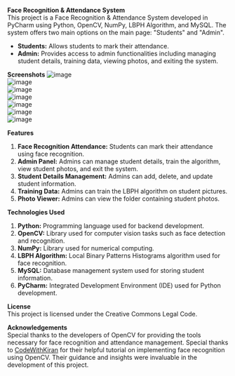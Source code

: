 **Face Recognition & Attendance System** <br>
This project is a Face Recognition & Attendance System developed in PyCharm using Python, OpenCV, NumPy, LBPH Algorithm, and MySQL. The system offers two main options on the main page: "Students" and "Admin".

* **Students:** Allows students to mark their attendance.
* **Admin:** Provides access to admin functionalities including managing student details, training data, viewing photos, and exiting the system.

**Screenshots**
![image](https://github.com/AyeshaAizaz/Face-Recognition-and-Attendance-System/assets/80071272/5ba5cf31-1775-4cf5-a81b-86de0d940c45) <br>
![image](https://github.com/AyeshaAizaz/Face-Recognition-and-Attendance-System/assets/80071272/ba2809ce-1668-4450-a130-91b6f6531d80) <br>
![image](https://github.com/AyeshaAizaz/Face-Recognition-and-Attendance-System/assets/80071272/342461c9-9b55-4103-bdea-cbba305335f4) <br>
![image](https://github.com/AyeshaAizaz/Face-Recognition-and-Attendance-System/assets/80071272/9ca8c7ea-9ee4-4b20-82fa-73785297e04b) <br>
![image](https://github.com/AyeshaAizaz/Face-Recognition-and-Attendance-System/assets/80071272/34756f0f-be1b-42d2-80a0-8690888d685d) <br>
![image](https://github.com/AyeshaAizaz/Face-Recognition-and-Attendance-System/assets/80071272/6d63892b-ad38-490f-a37a-78b0b17932f8) <br>
![image](https://github.com/AyeshaAizaz/Face-Recognition-and-Attendance-System/assets/80071272/1666ace7-41b1-4d01-a14a-05b791535929) <br>

**Features** <br>
1. **Face Recognition Attendance:** Students can mark their attendance using face recognition.
2. **Admin Panel:** Admins can manage student details, train the algorithm, view student photos, and exit the system.
3. **Student Details Management:** Admins can add, delete, and update student information.
4. **Training Data:** Admins can train the LBPH algorithm on student pictures.
5. **Photo Viewer:** Admins can view the folder containing student photos.

**Technologies Used** <br>
1. **Python:** Programming language used for backend development.
2. **OpenCV:** Library used for computer vision tasks such as face detection and recognition.
3. **NumPy:** Library used for numerical computing.
4. **LBPH Algorithm:** Local Binary Patterns Histograms algorithm used for face recognition.
5. **MySQL:** Database management system used for storing student information.
6. **PyCharm:** Integrated Development Environment (IDE) used for Python development.

**License** <br>
This project is licensed under the Creative Commons Legal Code.

**Acknowledgements** <br>
Special thanks to the developers of OpenCV for providing the tools necessary for face recognition and attendance management.
Special thanks to [CodeWithKiran](https://www.youtube.com/@codewithkiran) for their helpful tutorial on implementing face recognition using OpenCV. Their guidance and insights were invaluable in the development of this project.
